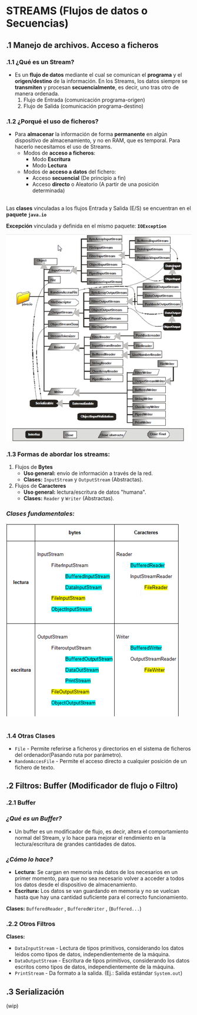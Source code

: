 # STREAMS (Flujos de datos o Secuencias)

## .1 Manejo de archivos. Acceso a ficheros

### .1.1 ¿Qué es un Stream?
- Es un **flujo de datos** mediante el cual se comunican el **programa** y el **origen/destino** de la información. En los Streams, los datos siempre se **transmiten** y procesan **secuencialmente**, es decir, uno tras otro de manera ordenada.
    1. Flujo de Entrada (comunicación programa-origen)
    2. Flujo de Salida (comunicación programa-destino)

### .1.2 ¿Porqué el uso de ficheros?

- Para **almacenar** la información de forma **permanente** en algún dispositivo de almacenamiento, y no en RAM, que es temporal.
Para hacerlo necesitamos el uso de Streams.
    - Modos de **acceso a ficheros**:
        - Modo **Escritura**
        - Modo **Lectura**
    - Modos de **acceso a datos** del fichero:
        - Acceso **secuencial** (De principio a fin)
        - Acceso **directo** o Aleatorio (A partir de una posición determinada)
<br/><br/>

Las **clases** vinculadas a los flujos Entrada y Salida (E/S) se encuentran en el **paquete `java.io`**

**Excepción** vinculada y definida en el mismo paquete: **`IOException`**

![java.io](src/img/javaIO.png)


### .1.3 Formas de abordar los streams:
1. Flujos de **Bytes**
    - **Uso general:** envío de información a través de la red. 
    - **Clases:** `InputStream` y `OutputStream` (Abstractas).
2. Flujos de **Caracteres**
    - **Uso general:** lectura/escritura de datos "humana".
    - **Clases:** `Reader` y `Writer` (Abstractas).

### *Clases fundamentales:*

![clases fundamentales de java.io](src/img/clasesFundamentalesIO.png)
<br/><br/>

### .1.4 Otras Clases
- `File` - Permite referirse a ficheros y directorios en el sistema de ficheros del ordenador(Pasando ruta por parámetro).
- `RandomAccesFile` - Permite el acceso directo a cualquier posición de un fichero de texto.

## .2 Filtros: Buffer (Modificador de flujo o Filtro)

### .2.1 Buffer
### *¿Qué es un Buffer?*
- Un buffer es un modificador de flujo, es decir, altera el comportamiento normal del Stream, y lo hace para mejorar el rendimiento en la lectura/escritura de grandes cantidades de datos.

### *¿Cómo lo hace?*
- **Lectura:** Se cargan en memoria más datos de los necesarios en un primer momento, para que no sea necesario volver a acceder a  todos los datos desde el dispositivo de almacenamiento.
- **Escritura:** Los datos se van guardando en memoria y no se vuelcan hasta que hay una cantidad suficiente para el correcto funcionamiento.

**Clases:** `BufferedReader` ,  `BufferedWriter` , (`Buffered...`)

### .2.2 Otros Filtros
**Clases:**
- `DataInputStream` - Lectura de tipos primitivos, considerando los datos leidos como tipos de datos, independientemente de la
máquina.
- `DataOutputStream` - Escritura de tipos primitivos, considerando los datos escritos como tipos de datos, independientemente de la máquina.
- `PrintStream` - Da formato a la salida. (Ej.: Salida estándar `System.out`)

## .3 Serialización
(wip)

